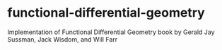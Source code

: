 # functional-differential-geometry
Implementation of Functional Differential Geometry book by  Gerald Jay Sussman, Jack Wisdom, and Will Farr
